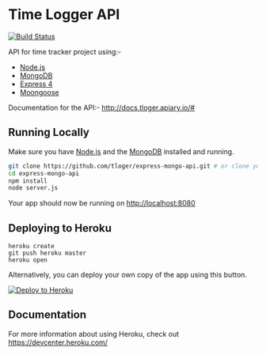 # Time Logger API

[![Build Status](https://travis-ci.org/tloger/express-mongo-api.svg?branch=master)](https://travis-ci.org/tloger/express-mongo-api)

API for time tracker project using:-
* [Node.js](http://nodejs.org/)
* [MongoDB](https://www.mongodb.com/)
* [Express 4](http://expressjs.com/)
* [Moongoose](http://mongoosejs.com/index.html)

Documentation for the API:- http://docs.tloger.apiary.io/#

## Running Locally

Make sure you have [Node.js](http://nodejs.org/) and the [MongoDB](https://www.mongodb.com/) installed and running.

```sh
git clone https://github.com/tloger/express-mongo-api.git # or clone your own fork
cd express-mongo-api
npm install
node server.js
```

Your app should now be running on [http://localhost:8080](http://localhost:8080/)

## Deploying to Heroku

```
heroku create
git push heroku master
heroku open
```

Alternatively, you can deploy your own copy of the app using this button.

[![Deploy to Heroku](https://www.herokucdn.com/deploy/button.png)](https://heroku.com/deploy)

## Documentation

For more information about using Heroku, check out https://devcenter.heroku.com/
